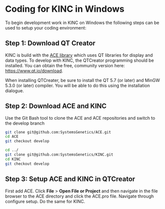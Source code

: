 # Coding for KINC in Windows
To begin development work in KINC on Windows the following steps can be used to setup your coding environment:

## Step 1:  Download QT Creator
KINC is build with the [ACE library](https://github.com/systemsgenetics/ACE) which uses QT libraries for display and data types. To develop with KINC, the QTCreator programming should be installed. You can obtain the free, community version here:  https://www.qt.io/download.

When installing QTCreater, be sure to install the QT 5.7 (or later) and MinGW 5.3.0 (or later) compiler.  You will be able to do this using the installation dialogue.

## Step 2: Download ACE and KINC
Use the Git Bash tool to clone the ACE and ACE repositories and switch to the develop branch

```bash
git clone git@github.com:SystemsGenetics/ACE.git
cd ACE
git checkout develop 

cd ../
git clone git@github.com:SystemsGenetics/KINC.git
cd KINC
git checkout develop
```

## Step 3: Setup ACE and KINC in QTCreator
First add ACE. Click **File** > **Open File or Project** and then navigate in the file browser to the ACE directory and click the ACE.pro file. Navigate through configure setup. Do the same for KINC.
